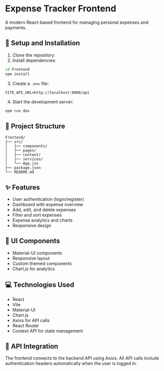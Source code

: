 # Expense Tracker Frontend

A modern React-based frontend for managing personal expenses and payments.

## 🚀 Setup and Installation

1. Clone the repository
2. Install dependencies:

```bash
cd Frontend
npm install
```

3. Create a `.env` file:

```env
VITE_API_URL=http://localhost:8000/api
```

4. Start the development server:

```bash
npm run dev
```

## 📁 Project Structure

```
Frontend/
├── src/
│   ├── components/
│   ├── pages/
│   ├── context/
│   ├── services/
│   └── App.jsx
├── package.json
└── README.md
```

## ✨ Features

- User authentication (login/register)
- Dashboard with expense overview
- Add, edit, and delete expenses
- Filter and sort expenses
- Expense analytics and charts
- Responsive design

## 🎨 UI Components

- Material-UI components
- Responsive layout
- Custom themed components
- Chart.js for analytics

## 💻 Technologies Used

- React
- Vite
- Material-UI
- Chart.js
- Axios for API calls
- React Router
- Context API for state management

## 🔗 API Integration

The frontend connects to the backend API using Axios. All API calls include authentication headers automatically when the user is logged in.
